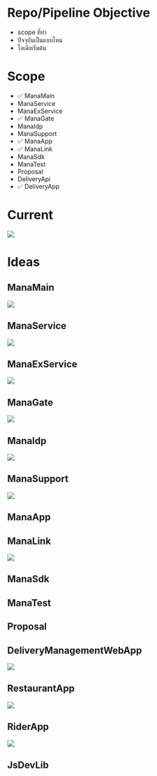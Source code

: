 # Repo/Pipeline Objective
- scope ที่ทำ
- ปัจจุบันเป็นแบบไหน
- ไอเดียเริ่มต้น

# Scope

- ✅ ManaMain
- ManaService
- ManaExService
- ✅ ManaGate
- ManaIdp
- ManaSupport
- ✅ ManaApp
- ✅ ManaLink
- ManaSdk
- ManaTest
- Proposal
- DeliveryApi
- ✅ DeliveryApp

# Current
![](out/Current/Current.png)

# Ideas

## ManaMain
![](out/ManaMain/ManaMain.png)

## ManaService
![](out/ManaService/ManaService.png)

## ManaExService
![](out/ManaExService/ManaExService.png)

## ManaGate
![](out/ManaGate/ManaGate.png)

## ManaIdp
![](out/ManaIdp/ManaIdp.png)

## ManaSupport
![](out/ManaSupport/ManaSupport.png)

## ManaApp

## ManaLink
![](out/ManaLink/ManaLink.png)

## ManaSdk

## ManaTest

## Proposal

## DeliveryManagementWebApp
![](out/DeliveryManagementWebApp/DeliveryManagementWebApp.png)

## RestaurantApp
![](out/RestaurantApp/RestaurantApp.png)

## RiderApp
![](out/RiderApp/RiderApp.png)

## JsDevLib
